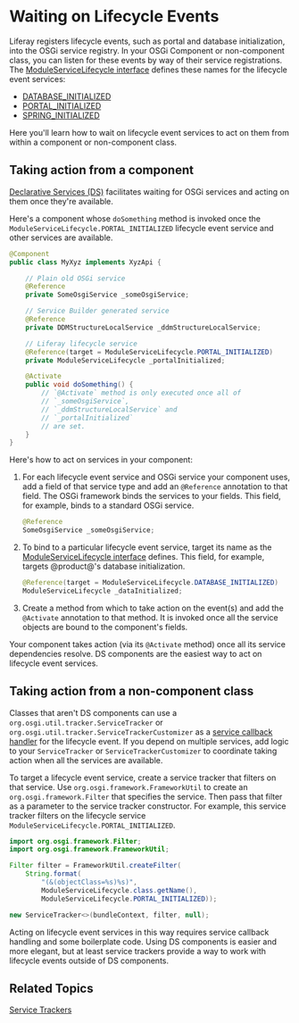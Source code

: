 # Waiting on Lifecycle Events [](id=waiting-on-lifecycle-events)

Liferay registers lifecycle events, such as portal and database initialization, into the OSGi service registry. In your OSGi Component or non-component class, you can listen for these events by way of their service registrations. The [ModuleServiceLifecycle interface](@platform-ref@/7.0/javadocs/portal-kernel/com/liferay/portal/kernel/module/framework/ModuleServiceLifecycle.html) defines these names for the lifecycle event services:

-   [DATABASE_INITIALIZED](@platform-ref@/7.0/javadocs/portal-kernel/constant-values.html#com.liferay.portal.kernel.module.framework.ModuleServiceLifecycle.DATABASE_INITIALIZED)
-   [PORTAL_INITIALIZED](@platform-ref@/7.0/javadocs/portal-kernel/constant-values.html#com.liferay.portal.kernel.module.framework.ModuleServiceLifecycle.PORTAL_INITIALIZED)
-   [SPRING_INITIALIZED](@platform-ref@/7.0/javadocs/portal-kernel/constant-values.html#com.liferay.portal.kernel.module.framework.ModuleServiceLifecycle.SPRING_INITIALIZED)

Here you'll learn how to wait on lifecycle event services to act on them from within a component or non-component class. 

## Taking action from a component [](id=taking-action-from-a-component)

[Declarative Services (DS)](https://osgi.org/specification/osgi.cmpn/7.0.0/service.component.html) facilitates waiting for OSGi services and acting on them once they're available. 

Here's a component whose `doSomething` method is invoked once the `ModuleServiceLifecycle.PORTAL_INITIALIZED` lifecycle event service and other services are available. 

```java
@Component
public class MyXyz implements XyzApi {

    // Plain old OSGi service
    @Reference
    private SomeOsgiService _someOsgiService;

    // Service Builder generated service
    @Reference
    private DDMStructureLocalService _ddmStructureLocalService;

    // Liferay lifecycle service
    @Reference(target = ModuleServiceLifecycle.PORTAL_INITIALIZED)
    private ModuleServiceLifecycle _portalInitialized;

    @Activate
    public void doSomething() {
        // `@Activate` method is only executed once all of
        // `_someOsgiService`,
        // `_ddmStructureLocalService` and
        // `_portalInitialized`
        // are set.
    }
}
```

Here's how to act on services in your component:

1. For each lifecycle event service and OSGi service your component uses, add a field of that service type and add an `@Reference` annotation to that field. The OSGi framework binds the services to your fields. This field, for example, binds to a standard OSGi service.

    ```java
    @Reference
    SomeOsgiService _someOsgiService;
    ```

2. To bind to a particular lifecycle event service, target its name as the [ModuleServiceLifecycle interface](@platform-ref@/7.0/javadocs/portal-kernel/com/liferay/portal/kernel/module/framework/ModuleServiceLifecycle.html) defines. This field, for example, targets @product@'s database initialization. 

    ```java
    @Reference(target = ModuleServiceLifecycle.DATABASE_INITIALIZED)
    ModuleServiceLifecycle _dataInitialized;
    ```

3. Create a method from which to take action on the event(s) and add the `@Activate` annotation to that method. It is invoked once all the service objects are bound to the component's fields. 

Your component takes action (via its `@Activate` method) once all its service dependencies resolve. DS components are the easiest way to act on lifecycle event services. 

## Taking action from a non-component class [](id=taking-action-from-a-class-thats-not-a-component)

Classes that aren't DS components can use a `org.osgi.util.tracker.ServiceTracker` or
`org.osgi.util.tracker.ServiceTrackerCustomizer` as a [service callback handler](/develop/tutorials/-/knowledge_base/7-0/service-trackers#implementing-a-callback-handler-for-services) for the lifecycle event. If you depend on multiple services, add logic to your `ServiceTracker` or `ServiceTrackerCustomizer` to coordinate taking action when all the services are available. 

To target a lifecycle event service, create a service tracker that filters on that service. Use `org.osgi.framework.FrameworkUtil` to create an `org.osgi.framework.Filter` that specifies the service. Then pass that filter as a parameter to the service tracker constructor. For example, this service
tracker filters on the lifecycle service `ModuleServiceLifecycle.PORTAL_INITIALIZED`.

```java
import org.osgi.framework.Filter;
import org.osgi.framework.FrameworkUtil;

Filter filter = FrameworkUtil.createFilter(
    String.format(
        "(&(objectClass=%s)%s)",
        ModuleServiceLifecycle.class.getName(),
        ModuleServiceLifecycle.PORTAL_INITIALIZED));

new ServiceTracker<>(bundleContext, filter, null);
```

Acting on lifecycle event services in this way requires service callback handling and some boilerplate code. Using DS components is easier and more elegant, but at least service trackers provide a way to work with lifecycle events outside of DS components. 

## Related Topics [](id=related-topics)

[Service Trackers](/develop/tutorials/-/knowledge_base/7-0/service-trackers)
